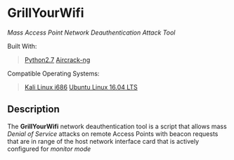 # GrillYourWifi
*Mass Access Point Network Deauthentication Attack Tool*

Built With:
> [Python2.7](https://www.python.org)
> [Aircrack-ng](https://www.aircrack-ng.org)

Compatible Operating Systems:
> [Kali Linux i686](https://offensive-security.com)
> [Ubuntu Linux 16.04 LTS](https://ubuntu.com)

## Description

The **GrillYourWifi** network deauthentication tool is a script that allows mass *Denial of Service* attacks on remote Access Points with beacon requests that are in range of the host network interface card that is actively configured for *monitor mode*
